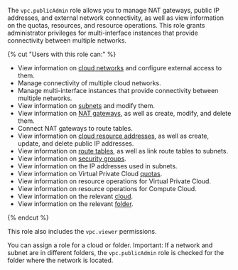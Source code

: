 The `vpc.publicAdmin` role allows you to manage NAT gateways, public IP addresses, and external network connectivity, as well as view information on the quotas, resources, and resource operations. This role grants administrator privileges for multi-interface instances that provide connectivity between multiple networks.

{% cut "Users with this role can:" %}

* View information on [cloud networks](../../vpc/concepts/network.md#network) and configure external access to them.
* Manage connectivity of multiple cloud networks.
* Manage multi-interface instances that provide connectivity between multiple networks.
* View information on [subnets](../../vpc/concepts/network.md#subnet) and modify them.
* View information on [NAT gateways](../../vpc/concepts/gateways.md), as well as create, modify, and delete them.
* Connect NAT gateways to route tables.
* View information on [cloud resource addresses](../../vpc/concepts/address.md), as well as create, update, and delete public IP addresses.
* View information on [route tables](../../vpc/concepts/static-routes.md#rt-vpc), as well as link route tables to subnets.
* View information on [security groups](../../vpc/concepts/security-groups.md).
* View information on the IP addresses used in subnets.
* View information on Virtual Private Cloud [quotas](../../vpc/concepts/limits.md#vpc-quotas).
* View information on resource operations for Virtual Private Cloud.
* View information on resource operations for Compute Cloud.
* View information on the relevant [cloud](../../resource-manager/concepts/resources-hierarchy.md#cloud).
* View information on the relevant [folder](../../resource-manager/concepts/resources-hierarchy.md#folder).

{% endcut %}

This role also includes the `vpc.viewer` permissions.

You can assign a role for a cloud or folder. Important: If a network and subnet are in different folders, the `vpc.publicAdmin` role is checked for the folder where the network is located.
